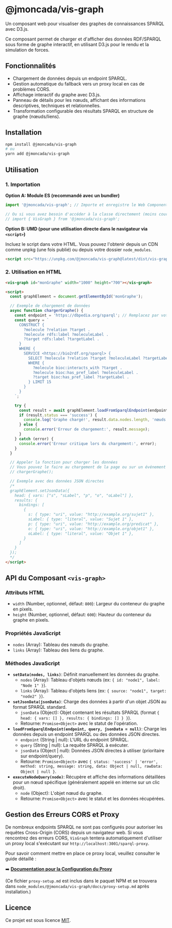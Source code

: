 # @jmoncada/vis-graph

Un composant web pour visualiser des graphes de connaissances SPARQL avec D3.js.

Ce composant permet de charger et d'afficher des données RDF/SPARQL sous forme de graphe interactif, en utilisant D3.js pour le rendu et la simulation de forces.

## Fonctionnalités

*   Chargement de données depuis un endpoint SPARQL.
*   Gestion automatique du fallback vers un proxy local en cas de problèmes CORS.
*   Affichage interactif du graphe avec D3.js.
*   Panneau de détails pour les nœuds, affichant des informations descriptives, techniques et relationnelles.
*   Transformation configurable des résultats SPARQL en structure de graphe (nœuds/liens).

## Installation

```bash
npm install @jmoncada/vis-graph
# ou
yarn add @jmoncada/vis-graph
```

## Utilisation

### 1. Importation

**Option A: Module ES (recommandé avec un bundler)**

```javascript
import '@jmoncada/vis-graph'; // Importe et enregistre le Web Component <vis-graph>

// Ou si vous avez besoin d'accéder à la classe directement (moins courant pour juste l'utiliser)
// import { VisGraph } from '@jmoncada/vis-graph'; 
```

**Option B: UMD (pour une utilisation directe dans le navigateur via `<script>`)**

Incluez le script dans votre HTML. Vous pouvez l'obtenir depuis un CDN comme unpkg (une fois publié) ou depuis votre dossier `node_modules`.

```html
<script src="https://unpkg.com/@jmoncada/vis-graph@latest/dist/vis-graph.umd.js"></script>
```

### 2. Utilisation en HTML

```html
<vis-graph id="monGraphe" width="1000" height="700"></vis-graph>

<script>
  const graphElement = document.getElementById('monGraphe');

  // Exemple de chargement de données
  async function chargerGraphe() {
    const endpoint = 'https://dbpedia.org/sparql'; // Remplacez par votre endpoint
    const query = `
      CONSTRUCT { 
        ?molecule ?relation ?target .
        ?molecule rdfs:label ?moleculeLabel .
        ?target rdfs:label ?targetLabel .
      }
      WHERE {
        SERVICE <https://bio2rdf.org/sparql> { 
          SELECT ?molecule ?relation ?target ?moleculeLabel ?targetLabel
          WHERE {
            ?molecule bioc:interacts_with ?target .
            ?molecule bioc:has_pref_label ?moleculeLabel .
            ?target bioc:has_pref_label ?targetLabel .
          } LIMIT 15
        }
      }
    `;

    try {
      const result = await graphElement.loadFromSparqlEndpoint(endpoint, query);
      if (result.status === 'success') {
        console.log('Graphe chargé!', result.data.nodes.length, 'nœuds');
      } else {
        console.error('Erreur de chargement:', result.message);
      }
    } catch (error) {
      console.error('Erreur critique lors du chargement:', error);
    }
  }

  // Appeler la fonction pour charger les données
  // Vous pouvez le faire au chargement de la page ou sur un événement utilisateur
  // chargerGraphe(); 

  // Exemple avec des données JSON directes
  /*
  graphElement.setJsonData({
    head: { vars: ["s", "sLabel", "p", "o", "oLabel"] },
    results: {
      bindings: [
        {
          s: { type: "uri", value: "http://example.org/sujet1" },
          sLabel: { type: "literal", value: "Sujet 1" },
          p: { type: "uri", value: "http://example.org/predicat" },
          o: { type: "uri", value: "http://example.org/objet1" },
          oLabel: { type: "literal", value: "Objet 1" },
        }
      ]
    }
  });
  */
</script>
```

## API du Composant `<vis-graph>`

### Attributs HTML

*   `width` (Number, optionnel, défaut: `800`): Largeur du conteneur du graphe en pixels.
*   `height` (Number, optionnel, défaut: `600`): Hauteur du conteneur du graphe en pixels.

### Propriétés JavaScript

*   `nodes` (Array): Tableau des nœuds du graphe.
*   `links` (Array): Tableau des liens du graphe.

### Méthodes JavaScript

*   **`setData(nodes, links)`**: Définit manuellement les données du graphe.
    *   `nodes` (Array): Tableau d'objets nœuds (ex: `{ id: "node1", label: "Node 1" }`).
    *   `links` (Array): Tableau d'objets liens (ex: `{ source: "node1", target: "node2" }`).
*   **`setJsonData(jsonData)`**: Charge des données à partir d'un objet JSON au format SPARQL standard.
    *   `jsonData` (Object): Objet contenant les résultats SPARQL (format `{ head: { vars: [] }, results: { bindings: [] } }`).
    *   Retourne: `Promise<Object>` avec le statut de l'opération.
*   **`loadFromSparqlEndpoint(endpoint, query, jsonData = null)`**: Charge les données depuis un endpoint SPARQL ou des données JSON directes.
    *   `endpoint` (String | null): L'URL du endpoint SPARQL.
    *   `query` (String | null): La requête SPARQL à exécuter.
    *   `jsonData` (Object | null): Données JSON directes à utiliser (prioritaire sur endpoint/query).
    *   Retourne: `Promise<Object>` avec `{ status: 'success' | 'error', method: string, message: string, data: Object | null, rawData: Object | null }`.
*   **`executeNodeQuery(node)`**: Récupère et affiche des informations détaillées pour un nœud spécifique (généralement appelé en interne sur un clic droit).
    *   `node` (Object): L'objet nœud du graphe.
    *   Retourne: `Promise<Object>` avec le statut et les données récupérées.

## Gestion des Erreurs CORS et Proxy

De nombreux endpoints SPARQL ne sont pas configurés pour autoriser les requêtes Cross-Origin (CORS) depuis un navigateur web. Si vous rencontrez des erreurs CORS, `VisGraph` tentera automatiquement d'utiliser un proxy local s'exécutant sur `http://localhost:3001/sparql-proxy`.

Pour savoir comment mettre en place ce proxy local, veuillez consulter le guide détaillé :

➡️ **[Documentation pour la Configuration du Proxy](./docs/proxy-setup.md)**

(Ce fichier `proxy-setup.md` est inclus dans le paquet NPM et se trouvera dans `node_modules/@jmoncada/vis-graph/docs/proxy-setup.md` après installation.)

## Licence

Ce projet est sous licence [MIT](./LICENSE). 